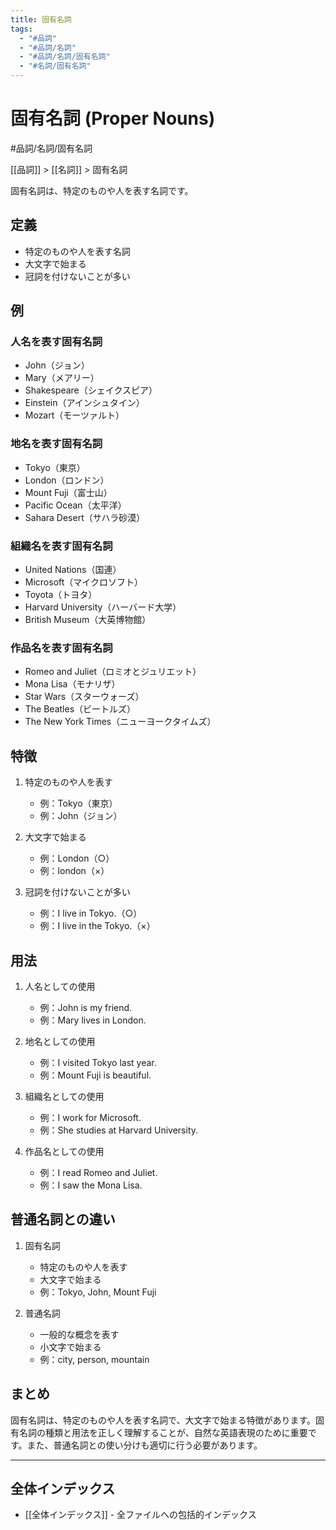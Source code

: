 ```yaml
---
title: 固有名詞
tags:
  - "#品詞"
  - "#品詞/名詞"
  - "#品詞/名詞/固有名詞"
  - "#名詞/固有名詞"
---
```


# 固有名詞 (Proper Nouns)

#品詞/名詞/固有名詞

[[品詞]] > [[名詞]] > 固有名詞

固有名詞は、特定のものや人を表す名詞です。

## 定義
- 特定のものや人を表す名詞
- 大文字で始まる
- 冠詞を付けないことが多い

## 例
### 人名を表す固有名詞
- John（ジョン）
- Mary（メアリー）
- Shakespeare（シェイクスピア）
- Einstein（アインシュタイン）
- Mozart（モーツァルト）

### 地名を表す固有名詞
- Tokyo（東京）
- London（ロンドン）
- Mount Fuji（富士山）
- Pacific Ocean（太平洋）
- Sahara Desert（サハラ砂漠）

### 組織名を表す固有名詞
- United Nations（国連）
- Microsoft（マイクロソフト）
- Toyota（トヨタ）
- Harvard University（ハーバード大学）
- British Museum（大英博物館）

### 作品名を表す固有名詞
- Romeo and Juliet（ロミオとジュリエット）
- Mona Lisa（モナリザ）
- Star Wars（スターウォーズ）
- The Beatles（ビートルズ）
- The New York Times（ニューヨークタイムズ）

## 特徴
1. 特定のものや人を表す
   - 例：Tokyo（東京）
   - 例：John（ジョン）

2. 大文字で始まる
   - 例：London（○）
   - 例：london（×）

3. 冠詞を付けないことが多い
   - 例：I live in Tokyo.（○）
   - 例：I live in the Tokyo.（×）

## 用法
1. 人名としての使用
   - 例：John is my friend.
   - 例：Mary lives in London.

2. 地名としての使用
   - 例：I visited Tokyo last year.
   - 例：Mount Fuji is beautiful.

3. 組織名としての使用
   - 例：I work for Microsoft.
   - 例：She studies at Harvard University.

4. 作品名としての使用
   - 例：I read Romeo and Juliet.
   - 例：I saw the Mona Lisa.

## 普通名詞との違い
1. 固有名詞
   - 特定のものや人を表す
   - 大文字で始まる
   - 例：Tokyo, John, Mount Fuji

2. 普通名詞
   - 一般的な概念を表す
   - 小文字で始まる
   - 例：city, person, mountain

## まとめ
固有名詞は、特定のものや人を表す名詞で、大文字で始まる特徴があります。固有名詞の種類と用法を正しく理解することが、自然な英語表現のために重要です。また、普通名詞との使い分けも適切に行う必要があります。

---

## 全体インデックス
- [[全体インデックス]] - 全ファイルへの包括的インデックス 